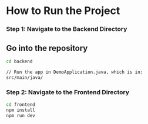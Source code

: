 # How to Run the Project

###  Step 1: Navigate to the Backend Directory

## Go into the repository
```bash
cd backend

// Run the app in DemoApplication.java, which is in:
src/main/java/
```

### Step 2: Navigate to the Frontend Directory
```bash
cd frontend
npm install
npm run dev
```
